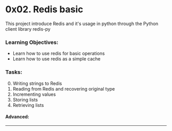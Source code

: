# 0x02. Redis basic
This project introduce Redis and it's usage in python through the Python client library redis-py


### Learning Objectives:
- Learn how to use redis for basic operations
- Learn how to use redis as a simple cache


### Tasks:
  0. Writing strings to Redis
  1. Reading from Redis and recovering original type
  2. Incrementing values
  3. Storing lists
  4. Retrieving lists
  #### Advanced:

---
